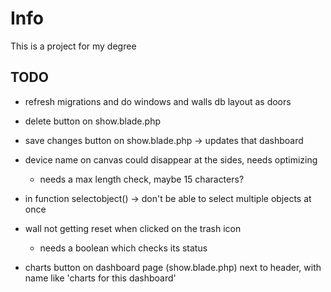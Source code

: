 # Info

This is a project for my degree

## TODO

* refresh migrations and do windows and walls db layout as doors

* delete button on show.blade.php

* save changes button on show.blade.php -> updates that dashboard

* device name on canvas could disappear at the sides, needs optimizing
	- needs a max length check, maybe 15 characters?

* in function selectobject() -> don't be able to select multiple objects at once

* wall not getting reset when clicked on the trash icon
	- needs a boolean which checks its status

* charts button on dashboard page (show.blade.php) next to header, with name like 'charts for this dashboard'